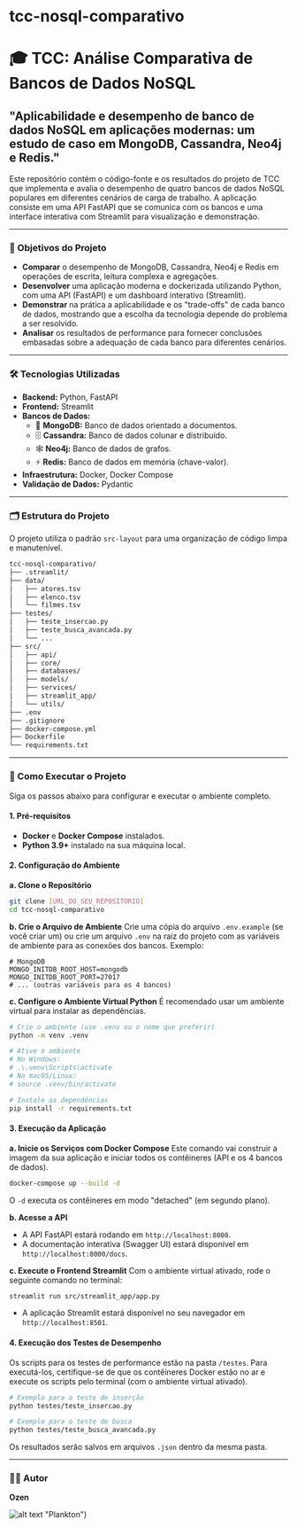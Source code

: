# tcc-nosql-comparativo
# 🎓 TCC: Análise Comparativa de Bancos de Dados NoSQL

## "Aplicabilidade e desempenho de banco de dados NoSQL em aplicações modernas: um estudo de caso em MongoDB, Cassandra, Neo4j e Redis."

Este repositório contém o código-fonte e os resultados do projeto de TCC que implementa e avalia o desempenho de quatro bancos de dados NoSQL populares em diferentes cenários de carga de trabalho. A aplicação consiste em uma API FastAPI que se comunica com os bancos e uma interface interativa com Streamlit para visualização e demonstração.

---

### 🎯 Objetivos do Projeto

* **Comparar** o desempenho de MongoDB, Cassandra, Neo4j e Redis em operações de escrita, leitura complexa e agregações.
* **Desenvolver** uma aplicação moderna e dockerizada utilizando Python, com uma API (FastAPI) e um dashboard interativo (Streamlit).
* **Demonstrar** na prática a aplicabilidade e os "trade-offs" de cada banco de dados, mostrando que a escolha da tecnologia depende do problema a ser resolvido.
* **Analisar** os resultados de performance para fornecer conclusões embasadas sobre a adequação de cada banco para diferentes cenários.

---

### 🛠️ Tecnologias Utilizadas

* **Backend:** Python, FastAPI
* **Frontend:** Streamlit
* **Bancos de Dados:**
    * 🍃 **MongoDB:** Banco de dados orientado a documentos.
    * 🗄️ **Cassandra:** Banco de dados colunar e distribuído.
    * 🕸️ **Neo4j:** Banco de dados de grafos.
    * ⚡ **Redis:** Banco de dados em memória (chave-valor).
* **Infraestrutura:** Docker, Docker Compose
* **Validação de Dados:** Pydantic

---

### 🗂️ Estrutura do Projeto

O projeto utiliza o padrão `src-layout` para uma organização de código limpa e manutenível.

```bash
tcc-nosql-comparativo/
├── .streamlit/
├── data/
│   ├── atores.tsv
│   ├── elenco.tsv
│   └── filmes.tsv
├── testes/
│   ├── teste_insercao.py
│   ├── teste_busca_avancada.py
│   └── ...
├── src/
│   ├── api/
│   ├── core/
│   ├── databases/
│   ├── models/
│   ├── services/
│   ├── streamlit_app/
│   └── utils/
├── .env
├── .gitignore
├── docker-compose.yml
├── Dockerfile
└── requirements.txt
```

---

### 🚀 Como Executar o Projeto

Siga os passos abaixo para configurar e executar o ambiente completo.

#### 1. Pré-requisitos

* **Docker** e **Docker Compose** instalados.
* **Python 3.9+** instalado na sua máquina local.

#### 2. Configuração do Ambiente

**a. Clone o Repositório**
```bash
git clone [URL_DO_SEU_REPOSITORIO]
cd tcc-nosql-comparativo
```

**b. Crie o Arquivo de Ambiente**
Crie uma cópia do arquivo `.env.example` (se você criar um) ou crie um arquivo `.env` na raiz do projeto com as variáveis de ambiente para as conexões dos bancos. Exemplo:
```env
# MongoDB
MONGO_INITDB_ROOT_HOST=mongodb
MONGO_INITDB_ROOT_PORT=27017
# ... (outras variáveis para os 4 bancos)
```

**c. Configure o Ambiente Virtual Python**
É recomendado usar um ambiente virtual para instalar as dependências.
```bash
# Crie o ambiente (use .venv ou o nome que preferir)
python -m venv .venv

# Ative o ambiente
# No Windows:
# .\.venv\Scripts\activate
# No macOS/Linux:
# source .venv/bin/activate

# Instale as dependências
pip install -r requirements.txt
```

#### 3. Execução da Aplicação

**a. Inicie os Serviços com Docker Compose**
Este comando vai construir a imagem da sua aplicação e iniciar todos os contêineres (API e os 4 bancos de dados).
```bash
docker-compose up --build -d
```
O `-d` executa os contêineres em modo "detached" (em segundo plano).

**b. Acesse a API**
* A API FastAPI estará rodando em `http://localhost:8000`.
* A documentação interativa (Swagger UI) estará disponível em `http://localhost:8000/docs`.

**c. Execute o Frontend Streamlit**
Com o ambiente virtual ativado, rode o seguinte comando no terminal:
```bash
streamlit run src/streamlit_app/app.py
```
* A aplicação Streamlit estará disponível no seu navegador em `http://localhost:8501`.

#### 4. Execução dos Testes de Desempenho

Os scripts para os testes de performance estão na pasta `/testes`. Para executá-los, certifique-se de que os contêineres Docker estão no ar e execute os scripts pelo terminal (com o ambiente virtual ativado).

```bash
# Exemplo para o teste de inserção
python testes/teste_insercao.py

# Exemplo para o teste de busca
python testes/teste_busca_avancada.py
```
Os resultados serão salvos em arquivos `.json` dentro da mesma pasta.

---

### 👨‍💻 Autor

**Ozen** 

![alt text](https://raw.githubusercontent.com/Ozen-ok/tcc-nosql-comparativo/refs/heads/main/assets/plankton.png) "Plankton")
